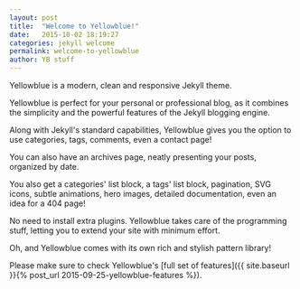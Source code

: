 ```yaml
---
layout: post
title:  "Welcome to Yellowblue!"
date:   2015-10-02 18:19:27
categories: jekyll welcome
permalink: welcome-to-yellowblue
author: YB stuff
---
```

Yellowblue is a modern, clean and responsive Jekyll theme.

Yellowblue is perfect for your personal or professional blog, as it combines the simplicity and the powerful features of the Jekyll blogging engine.

Along with Jekyll's standard capabilities, Yellowblue gives you the option to use categories, tags, comments, even a contact page!

<!-- more -->

You can also have an archives page, neatly presenting your posts, organized by date.

You also get a categories' list block, a tags' list block, pagination, SVG icons, subtle animations, hero images, detailed documentation, even an idea for a 404 page!

No need to install extra plugins. Yellowblue takes care of the programming stuff, letting you to extend your site with minimum effort.

Oh, and Yellowblue comes with its own rich and stylish pattern library!

Please make sure to check Yellowblue's [full set of features]({{ site.baseurl }}{% post_url 2015-09-25-yellowblue-features %}).
